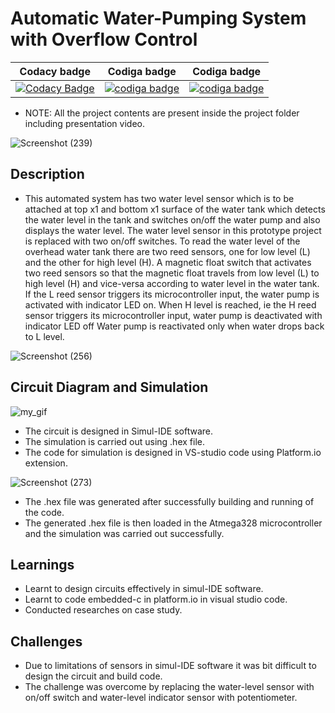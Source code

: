 # Automatic Water-Pumping System with Overflow Control

| Codacy badge | Codiga badge | Codiga badge |
|--------------|--------------|--------------|
|[![Codacy Badge](https://app.codacy.com/project/badge/Grade/314c0eb2cec7472f805e7eaab30188d5)](https://www.codacy.com/gh/OmkarChitragar/M2-EmbSyS/dashboard?utm_source=github.com&amp;utm_medium=referral&amp;utm_content=OmkarChitragar/M2-EmbSyS&amp;utm_campaign=Badge_Grade)| <a href="https://api.codiga.io/project/31477/score/svg">   <img src="https://api.codiga.io/project/31477/score/svg?style=dark" alt="codiga badge" /></a> |  <a href="https://api.codiga.io/project/31477/status/svg">   <img src="https://api.codiga.io/project/31477/status/svg" alt="codiga badge" /></a> |

* NOTE: All the project contents are present inside the project folder including presentation video.

![Screenshot (239)](https://user-images.githubusercontent.com/42509490/155874997-4b79db24-c957-4cbf-b124-32bafc852b7b.png)

## Description

* This automated system has two water level sensor which is to be attached at top x1 and bottom x1 surface of the water tank
  which detects the water level in the tank and switches on/off the water pump and also displays the water level. The water level
  sensor in this prototype project is replaced with two on/off switches. To read the water level of the overhead water tank there
  are two reed sensors, one for low level (L) and the other for high level (H). A magnetic float switch that activates two reed
  sensors so that the magnetic float travels from low level (L) to high level (H) and vice-versa according to water level in the
  water tank. If the L reed sensor triggers its microcontroller input, the water pump is activated with indicator LED on. When H
  level is reached, ie the H reed sensor triggers its microcontroller input, water pump is deactivated with indicator LED off
  Water pump is reactivated only when water drops back to L level.

![Screenshot (256)](https://user-images.githubusercontent.com/42509490/156889253-3e715b80-4885-4445-9ca1-6a24c87a6dd9.png)

## Circuit Diagram and Simulation

![my_gif](https://user-images.githubusercontent.com/42509490/157237390-250b7577-1138-4244-ab5a-6b52d8b241e4.gif)

* The circuit is designed in Simul-IDE software.
* The simulation is carried out using .hex file.
* The code for simulation is designed in VS-studio code using Platform.io extension.

![Screenshot (273)](https://user-images.githubusercontent.com/42509490/157050478-b95b929b-d6b0-4ea1-bffa-6a048746a18b.png)

* The .hex file was generated after successfully building and running of the code.
* The generated .hex file is then loaded in the Atmega328 microcontroller and the simulation was carried out successfully.  

## Learnings

* Learnt to design circuits effectively in simul-IDE software.
* Learnt to code embedded-c in platform.io in visual studio code.
* Conducted researches on case study.

## Challenges

* Due to limitations of sensors in simul-IDE software it was bit difficult to design the circuit and build code. 
* The challenge was overcome by replacing the water-level sensor with on/off switch and water-level indicator sensor with
  potentiometer.
  